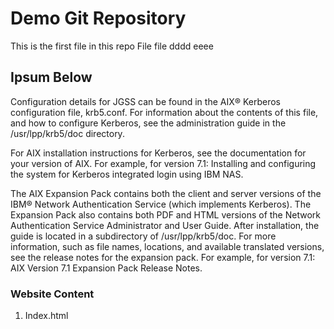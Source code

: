 # Demo Git Repository

This is the first file in this repo 
File
file
dddd
eeee

## Ipsum Below 



Configuration details for JGSS can be found in the AIX® Kerberos configuration file, krb5.conf. For information about the contents of this file, and how to configure Kerberos, see the administration guide in the /usr/lpp/krb5/doc directory.

For AIX installation instructions for Kerberos, see the documentation for your version of AIX. For example, for version 7.1: Installing and configuring the system for Kerberos integrated login using IBM NAS.

The AIX Expansion Pack contains both the client and server versions of the IBM® Network Authentication Service (which implements Kerberos). The Expansion Pack also contains both PDF and HTML versions of the Network Authentication Service Administrator and User Guide. After installation, the guide is located in a subdirectory of /usr/lpp/krb5/doc. For more information, such as file names, locations, and available translated versions, see the release notes for the expansion pack. For example, for version 7.1: AIX Version 7.1 Expansion Pack Release Notes.

### Website Content
1. Index.html 

